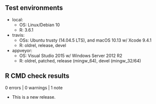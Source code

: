 ## Test environments

* local:
  - OS: Linux/Debian 10
  - R: 3.6.1
* travis:
  - OSs: Ubuntu trusty (14.04.5 LTS), and macOS 10.13 w/ Xcode 9.4.1
  - R: oldrel, release, devel
* appveyor:
  - OS: Visual Studio 2015 w/ Windows Server 2012 R2 
  - R: oldrel, patched, release (mingw_64), devel (mingw_32/64)
  

## R CMD check results

0 errors | 0 warnings | 1 note

* This is a new release.
